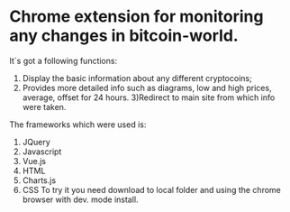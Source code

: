 # Chrome extension for monitoring any changes in bitcoin-world.
It`s got a following functions:
1) Display the basic information about any different cryptocoins;
2) Provides more detailed info such as diagrams, low and high prices, average, offset for 24 hours.
3)Redirect to main site from which info were taken.

The frameworks which were used is:
1) JQuery
2) Javascript
3) Vue.js
4) HTML
5) Charts.js
6) CSS
To try it you need download to local folder and using the chrome browser with dev. mode install.
